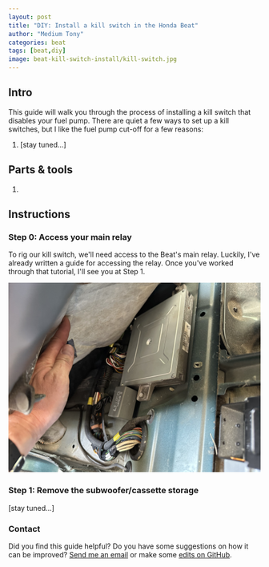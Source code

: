 ```yaml
---
layout: post
title: "DIY: Install a kill switch in the Honda Beat"
author: "Medium Tony"
categories: beat
tags: [beat,diy]
image: beat-kill-switch-install/kill-switch.jpg
---
```

## Intro
This guide will walk you through the process of installing a kill switch that disables your fuel pump. There are quiet a few ways to set up a kill switches, but I like the fuel pump cut-off for a few reasons:

1. [stay tuned...]

## Parts & tools
1. 

## Instructions

### Step 0: Access your main relay

To rig our kill switch, we'll need access to the Beat's main relay. Luckily, I've already written a guide for accessing the relay. Once you've worked through that tutorial, I'll see you at Step 1.

![Picture of ECU and main relay.](assets/img/access-beat-ecu-and-main-relay/ecu-and-relay-revealed.jpg)

### Step 1: Remove the subwoofer/cassette storage

[stay tuned...]

### Contact
Did you find this guide helpful? Do you have some suggestions on how it can be improved? [Send me an email](mailto:tony@mediumtonysgarage.com) or make some [edits on GitHub](https://github.com/prestia/mediumtonys/blob/main/_posts/2023-9-4-beat-kill-switch-install.md).
